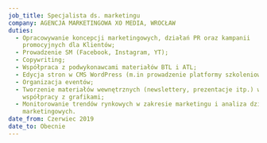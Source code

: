 ```yaml
---
job_title: Specjalista ds. marketingu
company: AGENCJA MARKETINGOWA XO MEDIA, WROCŁAW
duties:
  - Opracowywanie koncepcji marketingowych, działań PR oraz kampanii
    promocyjnych dla Klientów;
  - Prowadzenie SM (Facebook, Instagram, YT);
  - Copywriting;
  - Współpraca z podwykonawcami materiałów BTL i ATL;
  - Edycja stron w CMS WordPress (m.in prowadzenie platformy szkoleniowej)
  - Organizacja eventów;
  - Tworzenie materiałów wewnętrznych (newslettery, prezentacje itp.) we
    współpracy z grafikami;
  - Monitorowanie trendów rynkowych w zakresie marketingu i analiza działań
    marketingowych.
date_from: Czerwiec 2019
date_to: Obecnie
---
```

